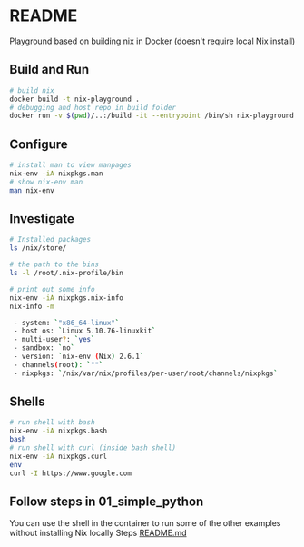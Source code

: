 # README

Playground based on building nix in Docker (doesn't require local Nix install)

## Build and Run

```sh
# build nix
docker build -t nix-playground .
# debugging and host repo in build folder
docker run -v $(pwd)/..:/build -it --entrypoint /bin/sh nix-playground    
```

## Configure

```sh
# install man to view manpages
nix-env -iA nixpkgs.man
# show nix-env man
man nix-env
```

## Investigate

```sh
# Installed packages
ls /nix/store/

# the path to the bins
ls -l /root/.nix-profile/bin
```

```sh
# print out some info 
nix-env -iA nixpkgs.nix-info
nix-info -m

 - system: `"x86_64-linux"`
 - host os: `Linux 5.10.76-linuxkit`
 - multi-user?: `yes`
 - sandbox: `no`
 - version: `nix-env (Nix) 2.6.1`
 - channels(root): `""`
 - nixpkgs: `/nix/var/nix/profiles/per-user/root/channels/nixpkgs`
```

## Shells

```sh
# run shell with bash
nix-env -iA nixpkgs.bash
bash
# run shell with curl (inside bash shell)
nix-env -iA nixpkgs.curl 
env
curl -I https://www.google.com
```

## Follow steps in 01_simple_python

You can use the shell in the container to run some of the other examples without installing Nix locally
Steps [README.md](./01_simple_python/README.md)  
